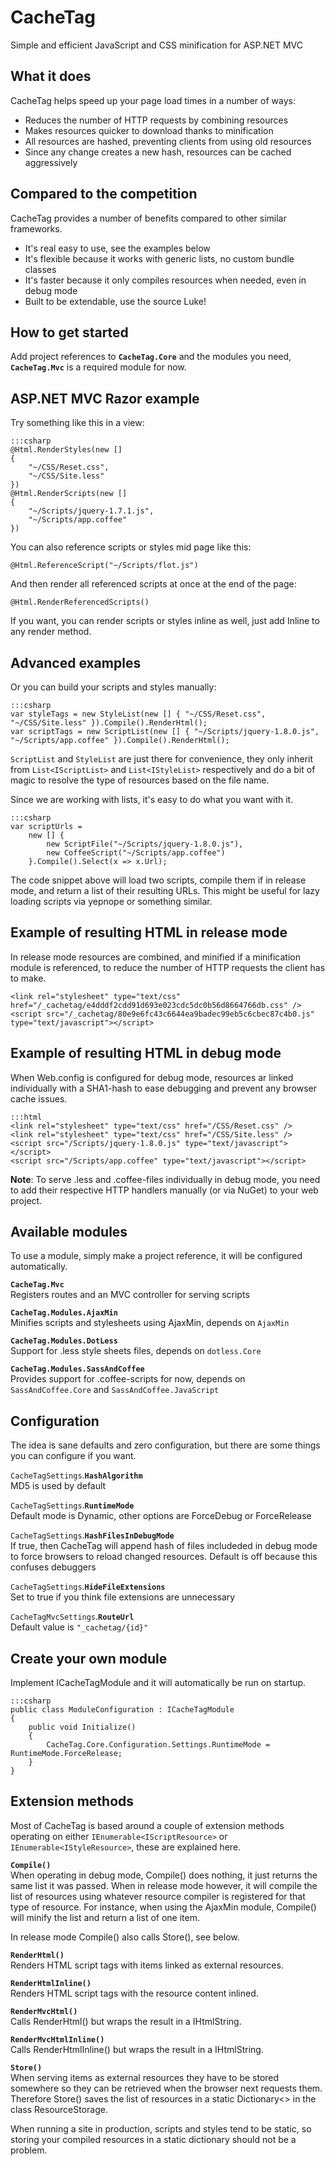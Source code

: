 CacheTag
========

Simple and efficient JavaScript and CSS minification for ASP.NET MVC

What it does
------------

CacheTag helps speed up your page load times in a number of ways:

- Reduces the number of HTTP requests by combining resources
- Makes resources quicker to download thanks to minification
- All resources are hashed, preventing clients from using old resources
- Since any change creates a new hash, resources can be cached aggressively

Compared to the competition
---------------------------

CacheTag provides a number of benefits compared to other similar frameworks.

- It's real easy to use, see the examples below
- It's flexible because it works with generic lists, no custom bundle classes
- It's faster because it only compiles resources when needed, even in debug mode
- Built to be extendable, use the source Luke!


How to get started
------------------

Add project references to **`CacheTag.Core`** and the modules you need, **`CacheTag.Mvc`** is a required module for now.

ASP.NET MVC Razor example
-------------------------

Try something like this in a view:

	:::csharp
	@Html.RenderStyles(new []
	{
		"~/CSS/Reset.css",
		"~/CSS/Site.less"
	})
	@Html.RenderScripts(new []
	{
		"~/Scripts/jquery-1.7.1.js",
		"~/Scripts/app.coffee"
	})

You can also reference scripts or styles mid page like this:

	@Html.ReferenceScript("~/Scripts/flot.js")

And then render all referenced scripts at once at the end of the page:

	@Html.RenderReferencedScripts()

If you want, you can render scripts or styles inline as well, just add Inline to any render method.

Advanced examples
-----------------

Or you can build your scripts and styles manually:

	:::csharp
	var styleTags = new StyleList(new [] { "~/CSS/Reset.css", "~/CSS/Site.less" }).Compile().RenderHtml();
	var scriptTags = new ScriptList(new [] { "~/Scripts/jquery-1.8.0.js", "~/Scripts/app.coffee" }).Compile().RenderHtml();

`ScriptList` and `StyleList` are just there for convenience, they only inherit from `List<IScriptList>` and `List<IStyleList>` respectively and do a bit of magic to resolve the type of resources based on the file name.

Since we are working with lists, it's easy to do what you want with it.

	:::csharp
	var scriptUrls =
		new [] {
			new ScriptFile("~/Scripts/jquery-1.8.0.js"),
			new CoffeeScript("~/Scripts/app.coffee")
		}.Compile().Select(x => x.Url);

The code snippet above will load two scripts, compile them if in release mode, and return a list of their resulting URLs. This might be useful for lazy loading scripts via yepnope or something similar.

Example of resulting HTML in release mode
-----------------------------------------

In release mode resources are combined, and minified if a minification module is referenced, to reduce the number of HTTP requests the client has to make.

	<link rel="stylesheet" type="text/css" href="/_cachetag/e4dddf2cdd91d693e023cdc5dc0b56d8664766db.css" />
	<script src="/_cachetag/80e9e6fc43c6644ea9badec99eb5c6cbec87c4b0.js" type="text/javascript"></script>

Example of resulting HTML in debug mode
---------------------------------------

When Web.config is configured for debug mode, resources ar linked individually with a SHA1-hash to ease debugging and prevent any browser cache issues.

	:::html
	<link rel="stylesheet" type="text/css" href="/CSS/Reset.css" />
	<link rel="stylesheet" type="text/css" href="/CSS/Site.less" />
	<script src="/Scripts/jquery-1.8.0.js" type="text/javascript"></script>
	<script src="/Scripts/app.coffee" type="text/javascript"></script>

**Note**: To serve .less and .coffee-files individually in debug mode, you need to add their respective HTTP handlers manually (or via NuGet) to your web project.

Available modules
-----------------

To use a module, simply make a project reference, it will be configured automatically.

**`CacheTag.Mvc`**  
Registers routes and an MVC controller for serving scripts

**`CacheTag.Modules.AjaxMin`**  
Minifies scripts and stylesheets using AjaxMin, depends on `AjaxMin`

**`CacheTag.Modules.DotLess`**  
Support for .less style sheets files, depends on `dotless.Core`

**`CacheTag.Modules.SassAndCoffee`**  
Provides support for .coffee-scripts for now, depends on `SassAndCoffee.Core` and `SassAndCoffee.JavaScript`

Configuration
-------------

The idea is sane defaults and zero configuration, but there are some things you can configure if you want.

`CacheTagSettings`.**`HashAlgorithm`**  
MD5 is used by default

`CacheTagSettings`.**`RuntimeMode`**  
Default mode is Dynamic, other options are ForceDebug or ForceRelease

`CacheTagSettings`.**`HashFilesInDebugMode`**  
If true, then CacheTag will append hash of files includeded in debug mode to force browsers to reload changed resources. Default is off because this confuses debuggers

`CacheTagSettings`.**`HideFileExtensions`**  
Set to true if you think file extensions are unnecessary

`CacheTagMvcSettings`.**`RouteUrl`**  
Default value is `"_cachetag/{id}"`

Create your own module
----------------------

Implement ICacheTagModule and it will automatically be run on startup.

	:::csharp
	public class ModuleConfiguration : ICacheTagModule
	{
		public void Initialize()
		{
			CacheTag.Core.Configuration.Settings.RuntimeMode = RuntimeMode.ForceRelease;
		}
	}

Extension methods
-----------------

Most of CacheTag is based around a couple of extension methods operating on either `IEnumerable<IScriptResource>` or `IEnumerable<IStyleResource>`, these are explained here.

**`Compile()`**  
When operating in debug mode, Compile() does nothing, it just returns the same list it was passed. When in release mode however, it will compile the list of resources using whatever resource compiler is registered for that type of resource. For instance, when using the AjaxMin module, Compile() will minify the list and return a list of one item.

In release mode Compile() also calls Store(), see below.

**`RenderHtml()`**  
Renders HTML script tags with items linked as external resources.

**`RenderHtmlInline()`**  
Renders HTML script tags with the resource content inlined.

**`RenderMvcHtml()`**  
Calls RenderHtml() but wraps the result in a IHtmlString.

**`RenderMvcHtmlInline()`**  
Calls RenderHtmlInline() but wraps the result in a IHtmlString.

**`Store()`**  
When serving items as external resources they have to be stored somewhere so they can be retrieved when the browser next requests them. Therefore Store() saves the list of resources in a static Dictionary<> in the class ResourceStorage.

When running a site in production, scripts and styles tend to be static, so storing your compiled resources in a static dictionary should not be a problem.
